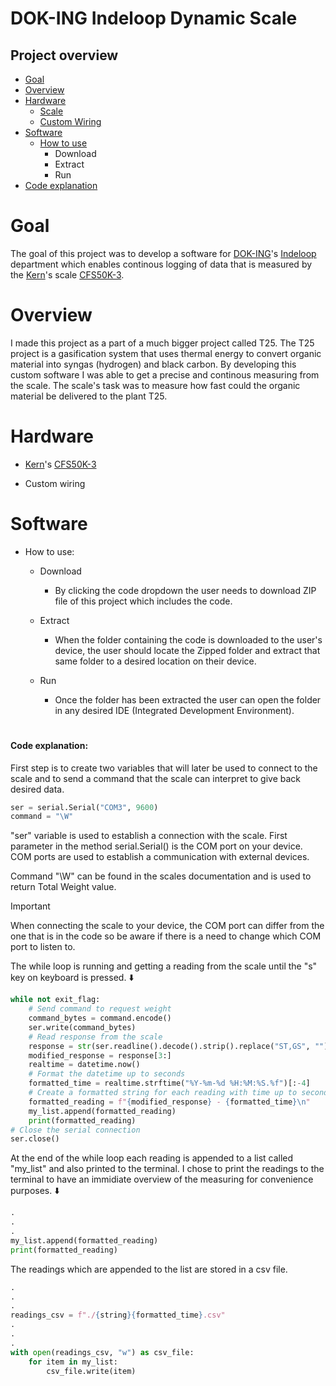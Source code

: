 # DOK-ING Indeloop Dynamic Scale

## Project overview

- [Goal](#goal)
- [Overview](#overview)
- [Hardware](#hardware)
  - [Scale](#hardware)
  - [Custom Wiring](#hardware)
- [Software](#software)
  - [How to use](#software)
    - Download
    - Extract
    - Run
- [Code explanation](#code-explanation)

# Goal

The goal of this project was to develop a software for [DOK-ING](https://dok-ing.hr/)'s [Indeloop](https://indeloop.hr/) department which enables continous logging of data that is measured by the [Kern](https://www.kern-sohn.com/shop/en/)'s scale [CFS50K-3](https://www.kern-sohn.com/cosmoshop/default/pix/a/media/CFS%2050K-3/TD_CFS+50K-3_en.pdf).

# Overview

I made this project as a part of a much bigger project called T25. The T25 project is a gasification system that uses thermal energy to convert organic material into syngas (hydrogen) and black carbon. By developing this custom software I was able to get a precise and continous measuring from the scale. The scale's task was to measure how fast could the organic material be delivered to the plant T25.

# Hardware

- [Kern](https://www.kern-sohn.com/shop/en/)'s [CFS50K-3](https://www.kern-sohn.com/cosmoshop/default/pix/a/media/CFS%2050K-3/TD_CFS+50K-3_en.pdf)

- Custom wiring

# Software

- How to use:

  - Download

    - By clicking the code dropdown the user needs to download ZIP file of this project which includes the code.

  - Extract

    - When the folder containing the code is downloaded to the user's device, the user should locate the Zipped folder and extract that same folder to a desired location on their device.

  - Run

    - Once the folder has been extracted the user can open the folder in any desired IDE (Integrated Development Environment).

#

#### Code explanation:

First step is to create two variables that will later be used to connect to the scale and to send a command that the scale can interpret to give back desired data.

```python
ser = serial.Serial("COM3", 9600)
command = "\W"
```

"ser" variable is used to establish a connection with the scale. First parameter in the method serial.Serial() is the COM port on your device. COM ports are used to establish a communication with external devices.

Command "\W" can be found in the scales documentation and is used to return Total Weight value.

> [!IMPORTANT]
> When connecting the scale to your device, the COM port can differ from the one that is in the code so be aware if there is a need to change which COM port to listen to.

The while loop is running and getting a reading from the scale until the "s" key on keyboard is pressed. ⬇️

```python
while not exit_flag:
    # Send command to request weight
    command_bytes = command.encode()
    ser.write(command_bytes)
    # Read response from the scale
    response = str(ser.readline().decode().strip().replace("ST,GS", ""))
    modified_response = response[3:]
    realtime = datetime.now()
    # Format the datetime up to seconds
    formatted_time = realtime.strftime("%Y-%m-%d %H:%M:%S.%f")[:-4]
    # Create a formatted string for each reading with time up to seconds
    formatted_reading = f"{modified_response} - {formatted_time}\n"
    my_list.append(formatted_reading)
    print(formatted_reading)
# Close the serial connection
ser.close()
```

At the end of the while loop each reading is appended to a list called "my_list" and also printed to the terminal. I chose to print the readings to the terminal to have an immidiate overview of the measuring for convenience purposes. ⬇️

```python
.
.
.
my_list.append(formatted_reading)
print(formatted_reading)
```

The readings which are appended to the list are stored in a csv file.

```python
.
.
.
readings_csv = f"./{string}{formatted_time}.csv"
.
.
.
with open(readings_csv, "w") as csv_file:
    for item in my_list:
        csv_file.write(item)
```
